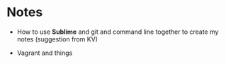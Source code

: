 # Notes

* How to use **Sublime** and git and command line together to create my notes (suggestion from KV)

* Vagrant and things